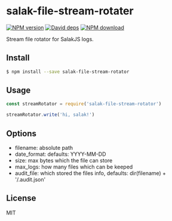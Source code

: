 # salak-file-stream-rotater

[![NPM version][npm-image]][npm-url]
[![David deps][david-image]][david-url]
[![NPM download][download-image]][download-url]

[npm-image]: https://img.shields.io/npm/v/salak-file-stream-rotator.svg?style=flat-square
[npm-url]: https://npmjs.org/package/salak-file-stream-rotator
[david-image]: https://img.shields.io/david/SalakJS/salak-file-stream-rotator.svg?style=flat-square
[david-url]: https://david-dm.org/SalakJS/salak-file-stream-rotator
[download-image]: https://img.shields.io/npm/dm/salak-file-stream-rotator.svg?style=flat-square
[download-url]: https://npmjs.org/package/salak-file-stream-rotator

Stream file rotator for SalakJS logs.

## Install

```sh
$ npm install --save salak-file-stream-rotator
```

## Usage

```javascript
const streamRotator = require('salak-file-stream-rotator')

streamRotator.write('hi, salak!')
```

## Options

- filename: absolute path
- date_format: defaults: YYYY-MM-DD
- size: max bytes which the file can store
- max_logs: how many files which can be keeped
- audit_file: which stored the files info, defaults: dir(filename) + '/.audit.json'

## License

MIT
